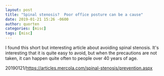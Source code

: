 ```yaml
---
layout: post
title: "Spinal stenosis?  Poor office posture can be a cause"
date: 2019-01-21 15:26 -0600
author: quorten
categories: [misc]
tags: [misc]
---
```


I found this short but interesting article about avoiding spinal
stenosis.  It's interesting that it is quite easy to avoid, but when
the precautions are not taken, it can happen quite often to people
over 40 years of age.

20190121/https://articles.mercola.com/spinal-stenosis/prevention.aspx
